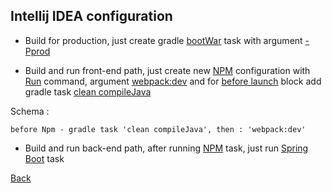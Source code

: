 ## Intellij IDEA configuration

 - Build for production, 
 just create gradle [bootWar]() task with argument [-Pprod]()

 - Build and run front-end path, 
 just create new [NPM]() configuration with [Run]() command, argument [webpack:dev]() 
 and for [before launch]() block add gradle task [clean compileJava]()

Schema :

    before Npm - gradle task 'clean compileJava', then : 'webpack:dev'

 - Build and run back-end path, 
 after running [NPM]() task, just run [Spring Boot]() task

[Back][back]

[back]: https://github.com/sergey-didenko/my-blog/blob/master/README.md